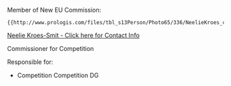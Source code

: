 Member of New EU Commission:

```{=mediawiki}
{{http://www.prologis.com/files/tbl_s13Person/Photo65/336/NeelieKroes_colorweb.jpg}}
```
[Neelie Kroes-Smit - Click here for Contact Info
](http://money.cnn.com/services/tickerheadlines/for5/200408121123DOWJONESDJONLINE000606_FORTUNE5.htm "wikilink")

Commissioner for Competition

Responsible for:

-   Competition Competition DG

